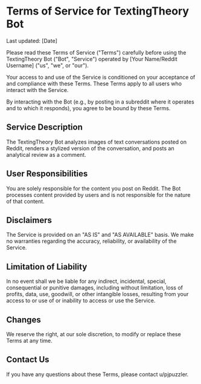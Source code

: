 # Terms of Service for TextingTheory Bot

Last updated: [Date]

Please read these Terms of Service ("Terms") carefully before using the TextingTheory Bot ("Bot", "Service") operated by [Your Name/Reddit Username] ("us", "we", or "our").

Your access to and use of the Service is conditioned on your acceptance of and compliance with these Terms. These Terms apply to all users who interact with the Service.

By interacting with the Bot (e.g., by posting in a subreddit where it operates and to which it responds), you agree to be bound by these Terms.

## Service Description

The TextingTheory Bot analyzes images of text conversations posted on Reddit, renders a stylized version of the conversation, and posts an analytical review as a comment.

## User Responsibilities

You are solely responsible for the content you post on Reddit. The Bot processes content provided by users and is not responsible for the nature of that content.

## Disclaimers

The Service is provided on an "AS IS" and "AS AVAILABLE" basis. We make no warranties regarding the accuracy, reliability, or availability of the Service.

## Limitation of Liability

In no event shall we be liable for any indirect, incidental, special, consequential or punitive damages, including without limitation, loss of profits, data, use, goodwill, or other intangible losses, resulting from your access to or use of or inability to access or use the Service.

## Changes

We reserve the right, at our sole discretion, to modify or replace these Terms at any time.

## Contact Us

If you have any questions about these Terms, please contact u/pjpuzzler.